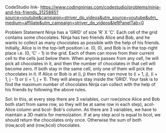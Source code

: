 
CodeStudio link- 
https://www.codingninjas.com/codestudio/problems/ninja-and-his-friends_3125885?source=youtube&campaign=striver_dp_videos&utm_source=youtube&utm_medium=affiliate&utm_campaign=striver_dp_videos&leftPanelTab=0

Problem Statement
Ninja has a 'GRID' of size 'R' X 'C'. Each cell of the grid contains some chocolates. Ninja has two friends Alice and Bob, and he wants to collect 
as many chocolates as possible with the help of his friends.
Initially, Alice is in the top-left position i.e. (0, 0), and Bob is in the top-right place i.e. (0, ‘C’ - 1) in the grid. 
Each of them can move from their current cell to the cells just below them. When anyone passes from any cell, he will pick all chocolates in it, 
and then the number of chocolates in that cell will become zero. If both stay in the same cell, only one of them will pick the chocolates in it.
If Alice or Bob is at (i, j) then they can move to (i + 1, j), (i + 1, j - 1) or (i + 1, j + 1). They will always stay inside the ‘GRID’.
Your task is to find the maximum number of chocolates Ninja can collect with the help of his friends by following the above rules.

Sol: In this, at every step there are 3 variables, curr row(since Alice and Bob both start from same row, so they will be at same row in each step), 
acol- Alice column and bcol- Bob's column. As there are 3 variables, we have to maintain a 3D matrix for memoization. 
If at any step acol is equal to bcol, we should return the chocolates only once. Otherwise the sum of both (row,acol) and (row,bcol) chocolates.
